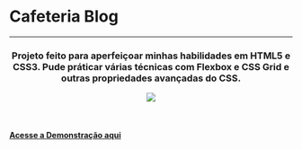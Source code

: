 <h1> Cafeteria Blog </h1>
<hr>
<h3 align="center">Projeto feito para aperfeiçoar minhas habilidades em HTML5 e CSS3. Pude práticar várias técnicas com Flexbox e CSS Grid e outras propriedades avançadas do CSS.</h3>
<p align="center">
    <img src="https://user-images.githubusercontent.com/58652794/93027488-8d95af80-f5e3-11ea-83e0-46765a15509d.gif">
</p>
<br>
<h4><a href="https://devsfe.github.io/cafeteria-blog-website/">Acesse a Demonstração aqui</a></h4>